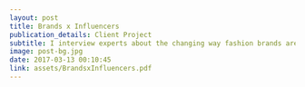 ```yaml
---
layout: post
title: Brands x Influencers 
publication_details: Client Project
subtitle: I interview experts about the changing way fashion brands are working with celebrities and influencers, and identify emerging trends that are gaining traction.
image: post-bg.jpg
date: 2017-03-13 00:10:45
link: assets/BrandsxInfluencers.pdf
---
```

